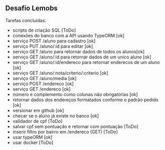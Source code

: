 ## Desafio Lemobs 

Tarefas concluídas:
- scripts de criação SQL [ToDo]
- conexões do banco com a API usando TypeORM [ok]
- serviço POST /aluno para cadastro [ok]
- serviço PUT /aluno/:id para editar [ok]
- serviço GET /aluno para retornar dados de todos os alunos[ok]
- serviço GET /aluno/:id para retornar dados de um unico aluno [ok]
- serviço GET /aluno/:id/endereco para retornar enderecos de um aluno [ok]
- serviço GET /aluno/:nota/criterio/:criterio [ok]
- serviço GET /aluno/media [ok]
- serviço POST /endereco [ok]
- serviço GET /endereco [ok]
- número e complemento como colunas não obrigatórias [ok]
- retornar dados dos endereços formatados conforme o padrão pedido [ok]
- versionar em github [ok]
- checar se o aluno já existe no banco [ok]
- validador de cpf [ToDo]
- salvar cpf sem pontuação e retornar com pontuação [ToDo]
- inserir filtro por bairro em /endereco (GET) [ToDo]
- usar typeORM [ok]
- usar docker [ToDo]

